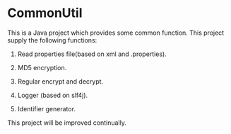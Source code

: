 # CommonUtil

This is a Java project which provides some common function. This project supply the following functions:

1. Read properties file(based on xml and .properties).

2. MD5 encryption.

3. Regular encrypt and decrypt.

4. Logger (based on slf4j).

5. Identifier generator.

This project will be improved continually.
